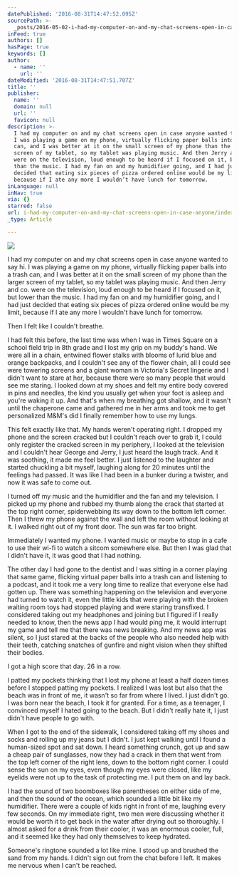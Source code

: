 ```yaml
---
datePublished: '2016-08-31T14:47:52.095Z'
sourcePath: >-
  _posts/2016-05-02-i-had-my-computer-on-and-my-chat-screens-open-in-case-anyone.md
inFeed: true
authors: []
hasPage: true
keywords: []
author:
  - name: ''
    url: ''
dateModified: '2016-08-31T14:47:51.707Z'
title: ''
publisher:
  name: ''
  domain: null
  url: ''
  favicon: null
description: >-
  I had my computer on and my chat screens open in case anyone wanted to say hi.
  I was playing a game on my phone, virtually flicking paper balls into a trash
  can, and I was better at it on the small screen of my phone than the larger
  screen of my tablet, so my tablet was playing music. And then Jerry and co.
  were on the television, loud enough to be heard if I focused on it, but lower
  than the music. I had my fan on and my humidifier going, and I had just
  decided that eating six pieces of pizza ordered online would be my limit,
  because if I ate any more I wouldn’t have lunch for tomorrow.
inLanguage: null
inNav: true
via: {}
starred: false
url: i-had-my-computer-on-and-my-chat-screens-open-in-case-anyone/index.html
_type: Article

---
```

![](https://the-grid-user-content.s3-us-west-2.amazonaws.com/fc1ffee1-5728-49f0-a3e1-0b5ade251c43.jpg)

I had my computer on and my chat screens open in case anyone wanted to say hi. I was playing a game on my phone, virtually flicking paper balls into a trash can, and I was better at it on the small screen of my phone than the larger screen of my tablet, so my tablet was playing music. And then Jerry and co. were on the television, loud enough to be heard if I focused on it, but lower than the music. I had my fan on and my humidifier going, and I had just decided that eating six pieces of pizza ordered online would be my limit, because if I ate any more I wouldn't have lunch for tomorrow.

Then I felt like I couldn't breathe.

I had felt this before, the last time was when I was in Times Square on a school field trip in 8th grade and I lost my grip on my buddy's hand. We were all in a chain, entwined flower stalks with blooms of lurid blue and orange backpacks, and I couldn't see any of the flower chain, all I could see were towering screens and a giant woman in Victoria's Secret lingerie and I didn't want to stare at her, because there were so many people that would see me staring. I looked down at my shoes and felt my entire body covered in pins and needles, the kind you usually get when your foot is asleep and you're waking it up. And that's when my breathing got shallow, and it wasn't until the chaperone came and gathered me in her arms and took me to get personalized M&M's did I finally remember how to use my lungs.

This felt exactly like that. My hands weren't operating right. I dropped my phone and the screen cracked but I couldn't reach over to grab it, I could only register the cracked screen in my periphery, I looked at the television and I couldn't hear George and Jerry, I just heard the laugh track. And it was soothing, it made me feel better. I just listened to the laughter and started chuckling a bit myself, laughing along for 20 minutes until the feelings had passed. It was like I had been in a bunker during a twister, and now it was safe to come out.

I turned off my music and the humidifier and the fan and my television. I picked up my phone and rubbed my thumb along the crack that started at the top right corner, spiderwebbing its way down to the bottom left corner. Then I threw my phone against the wall and left the room without looking at it. I walked right out of my front door. The sun was far too bright.

Immediately I wanted my phone. I wanted music or maybe to stop in a cafe to use their wi-fi to watch a sitcom somewhere else. But then I was glad that I didn't have it, it was good that I had nothing.

The other day I had gone to the dentist and I was sitting in a corner playing that same game, flicking virtual paper balls into a trash can and listening to a podcast, and it took me a very long time to realize that everyone else had gotten up. There was something happening on the television and everyone had turned to watch it, even the little kids that were playing with the broken waiting room toys had stopped playing and were staring transfixed. I considered taking out my headphones and joining but I figured if I really needed to know, then the news app I had would ping me, it would interrupt my game and tell me that there was news breaking. And my news app was silent, so I just stared at the backs of the people who also needed help with their teeth, catching snatches of gunfire and night vision when they shifted their bodies.

I got a high score that day. 26 in a row.

I patted my pockets thinking that I lost my phone at least a half dozen times before I stopped patting my pockets. I realized I was lost but also that the beach was in front of me, it wasn't so far from where I lived. I just didn't go. I was born near the beach, I took it for granted. For a time, as a teenager, I convinced myself I hated going to the beach. But I didn't really hate it, I just didn't have people to go with.

When I got to the end of the sidewalk, I considered taking off my shoes and socks and rolling up my jeans but I didn't. I just kept walking until I found a human-sized spot and sat down. I heard something crunch, got up and saw a cheap pair of sunglasses, now they had a crack in them that went from the top left corner of the right lens, down to the bottom right corner. I could sense the sun on my eyes, even though my eyes were closed, like my eyelids were not up to the task of protecting me. I put them on and lay back.

I had the sound of two boomboxes like parentheses on either side of me, and then the sound of the ocean, which sounded a little bit like my humidifier. There were a couple of kids right in front of me, laughing every few seconds. On my immediate right, two men were discussing whether it would be worth it to get back in the water after drying out so thoroughly. I almost asked for a drink from their cooler, it was an enormous cooler, full, and it seemed like they had only themselves to keep hydrated.

Someone's ringtone sounded a lot like mine. I stood up and brushed the sand from my hands. I didn't sign out from the chat before I left. It makes me nervous when I can't be reached.